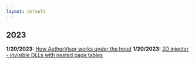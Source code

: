 ```yaml
---
layout: default
---
```


## 2023

**1/20/2023:** [How AetherVisor works under the hood](https://mellownight.github.io/2023/01/19/AetherVisor.html)
**1/20/2023:** [2D injector - invisible DLLs with nested page tables](https://mellownight.github.io/2023/01/10/BEInjector.html)
